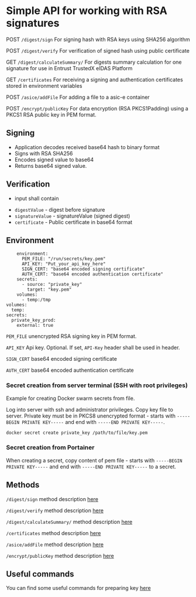 # Simple API for working with RSA signatures

POST `/digest/sign` For signing hash with RSA keys using SHA256 algorithm

POST `/digest/verify` For verification of signed hash using public certificate

GET `/digest/calculateSummary/` For digests summary calculation for one signature for use in Entrust TrustedX eIDAS Platform

GET `/certificates` For receiving a signing and authentication certificates stored in environment variables

POST `/asice/addFile` For adding a file to a asic-e container

POST `/encrypt/publicKey` For data encryption (RSA PKCS1Padding) using a PKCS1 RSA public key in PEM format.

## Signing 

* Application decodes received base64 hash to binary format
* Signs with RSA SHA256 
* Encodes signed value to base64
* Returns base64 signed value.

## Verification 

* input shall contain 
-  `digestValue` - digest before signature
-  `signatureValue` - signatureValue (signed digest)
-  `certificate` - Public certificate in base64 format


## Environment

```
    environment:
      PEM_FILE: "/run/secrets/key.pem"
      API_KEY: "Put_your_api_key_here"
      SIGN_CERT: "base64 encoded signing certificate"
      AUTH_CERT: "base64 encoded authentication certificate"
    secrets:
      - source: "private_key"
        target: "key.pem"
    volumes:
      - temp:/tmp
volumes:
  temp:
secrets:
  private_key_prod:
    external: true    
```

`PEM_FILE` unencrypted RSA signing key in PEM format. 

`API_KEY` Api key. Optional. If set, `API-Key` header shall be used in header.

`SIGN_CERT` base64 encoded signing certificate

`AUTH_CERT` base64 encoded authentication certificate

### Secret creation from server terminal (SSH with root privileges)

Example for creating Docker swarm secrets from file.

Log into server with ssh and administrator privileges. Copy key file to server. Private key must be in PKCS8 unencrypted format - starts with `-----BEGIN PRIVATE KEY-----` and end with `-----END PRIVATE KEY-----`.

```sh
docker secret create private_key /path/to/file/key.pem
```
### Secret creation from Portainer

When creating a secret, copy content of pem file - starts with `-----BEGIN PRIVATE KEY-----` and end with `-----END PRIVATE KEY-----` to a secret.


## Methods

`/digest/sign` method description [here](./documentation/sign.md)

`/digest/verify` method description [here](./documentation/verify.md)

`/digest/calculateSummary/` method description [here](./documentation/calculateSummary.md)

`/certificates` method description [here](./documentation/certificates.md)

`/asice/addFile` method description [here](./documentation/addFile.md)

`/encrypt/publicKey` method description [here](./documentation/encrypt_with_public_key.md)

## Useful commands

You can find some useful commands for preparing key [here](./documentation/helper.md)